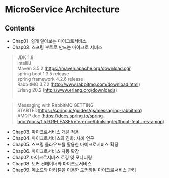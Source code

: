 # MicroService Architecture #


Contents
-
- Chap01. 쉽게 알아보는 마이크로서비스
- Chap02. 스프링 부트로 만드는 마이크로 서비스
>JDK 1.8<br />
intelliJ<br />
Maven 3.5.2 (https://maven.apache.org/download.cgi)<br />
spring boot 1.3.5 release<br />
spring framework 4.2.6 release<br />
RabbitMQ 3.7.2 (http://www.rabbitmq.com/download.html)<br />
Erlang 20.2 (http://www.erlang.org/downloads)<br /><br />

>Messaging with RabbitMQ GETTING STARTED(https://spring.io/guides/gs/messaging-rabbitmq)<br />
AMQP doc (https://docs.spring.io/spring-boot/docs/1.5.9.RELEASE/reference/htmlsingle/#boot-features-amqp)

- Chap03. 마이크로서비스 개념 적용
- Chap04. 마이크로서비스의 진화: 사례 연구
- Chap05. 스프링 클라우드를 활용한 마이크로서비스 확장
- Chap06. 마이크로서비스 자동 확장
- Chap07. 마이크로서비스 로깅 및 모니터링
- Chap08. 도커 컨테이너와 마이크로서비스
- Chap09. 메소드와 마라톤을 이용한 도커화된 마이크로서비스 관리
